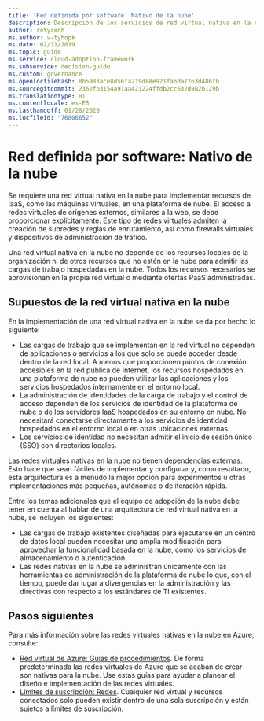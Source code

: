 ```yaml
---
title: 'Red definida por software: Nativo de la nube'
description: Descripción de los servicios de red virtual nativa en la nube.
author: rotycenh
ms.author: v-tyhopk
ms.date: 02/11/2019
ms.topic: guide
ms.service: cloud-adoption-framework
ms.subservice: decision-guide
ms.custom: governance
ms.openlocfilehash: 8b5983ace8d56fa219d88e921fa6da7263d486fb
ms.sourcegitcommit: 2362fb3154a91aa421224ffdb2cc632d982b129b
ms.translationtype: HT
ms.contentlocale: es-ES
ms.lasthandoff: 01/28/2020
ms.locfileid: "76806652"
---
```

# <a name="software-defined-networking-cloud-native"></a>Red definida por software: Nativo de la nube

Se requiere una red virtual nativa en la nube para implementar recursos de IaaS, como las máquinas virtuales, en una plataforma de nube. El acceso a redes virtuales de orígenes externos, similares a la web, se debe proporcionar explícitamente. Este tipo de redes virtuales admiten la creación de subredes y reglas de enrutamiento, así como firewalls virtuales y dispositivos de administración de tráfico.

Una red virtual nativa en la nube no depende de los recursos locales de la organización ni de otros recursos que no estén en la nube para admitir las cargas de trabajo hospedadas en la nube. Todos los recursos necesarios se aprovisionan en la propia red virtual o mediante ofertas PaaS administradas.

## <a name="cloud-native-assumptions"></a>Supuestos de la red virtual nativa en la nube

En la implementación de una red virtual nativa en la nube se da por hecho lo siguiente:

- Las cargas de trabajo que se implementan en la red virtual no dependen de aplicaciones o servicios a los que solo se puede acceder desde dentro de la red local. A menos que proporcionen puntos de conexión accesibles en la red pública de Internet, los recursos hospedados en una plataforma de nube no pueden utilizar las aplicaciones y los servicios hospedados internamente en el entorno local.
- La administración de identidades de la carga de trabajo y el control de acceso dependen de los servicios de identidad de la plataforma de nube o de los servidores IaaS hospedados en su entorno en nube. No necesitará conectarse directamente a los servicios de identidad hospedados en el entorno local o en otras ubicaciones externas.
- Los servicios de identidad no necesitan admitir el inicio de sesión único (SSO) con directorios locales.

Las redes virtuales nativas en la nube no tienen dependencias externas. Esto hace que sean fáciles de implementar y configurar y, como resultado, esta arquitectura es a menudo la mejor opción para experimentos u otras implementaciones más pequeñas, autónomas o de iteración rápida.

Entre los temas adicionales que el equipo de adopción de la nube debe tener en cuenta al hablar de una arquitectura de red virtual nativa en la nube, se incluyen los siguientes:

- Las cargas de trabajo existentes diseñadas para ejecutarse en un centro de datos local pueden necesitar una amplia modificación para aprovechar la funcionalidad basada en la nube, como los servicios de almacenamiento o autenticación.
- Las redes nativas en la nube se administran únicamente con las herramientas de administración de la plataforma de nube lo que, con el tiempo, puede dar lugar a divergencias en la administración y las directivas con respecto a los estándares de TI existentes.

## <a name="next-steps"></a>Pasos siguientes

Para más información sobre las redes virtuales nativas en la nube en Azure, consulte:

- [Red virtual de Azure: Guías de procedimientos](https://docs.microsoft.com/azure/virtual-network/virtual-network-vnet-plan-design-arm). De forma predeterminada las redes virtuales de Azure que se acaban de crear son nativas para la nube. Use estas guías para ayudar a planear el diseño e implementación de las redes virtuales.
- [Límites de suscripción: Redes](https://docs.microsoft.com/azure/azure-subscription-service-limits?toc=/azure/virtual-network/toc.json#networking-limits). Cualquier red virtual y recursos conectados solo pueden existir dentro de una sola suscripción y están sujetos a límites de suscripción.
